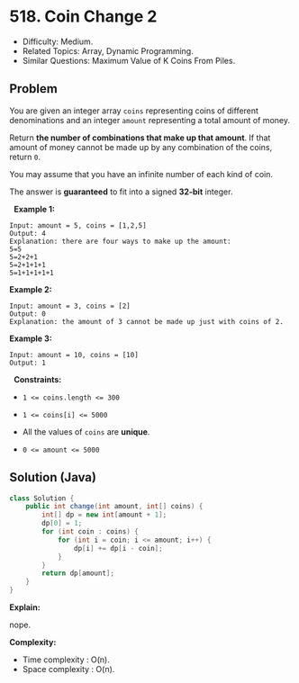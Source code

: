 # 518. Coin Change 2

- Difficulty: Medium.
- Related Topics: Array, Dynamic Programming.
- Similar Questions: Maximum Value of K Coins From Piles.

## Problem

You are given an integer array ```coins``` representing coins of different denominations and an integer ```amount``` representing a total amount of money.

Return **the number of combinations that make up that amount**. If that amount of money cannot be made up by any combination of the coins, return ```0```.

You may assume that you have an infinite number of each kind of coin.

The answer is **guaranteed** to fit into a signed **32-bit** integer.

 
**Example 1:**

```
Input: amount = 5, coins = [1,2,5]
Output: 4
Explanation: there are four ways to make up the amount:
5=5
5=2+2+1
5=2+1+1+1
5=1+1+1+1+1
```

**Example 2:**

```
Input: amount = 3, coins = [2]
Output: 0
Explanation: the amount of 3 cannot be made up just with coins of 2.
```

**Example 3:**

```
Input: amount = 10, coins = [10]
Output: 1
```

 
**Constraints:**


	
- ```1 <= coins.length <= 300```
	
- ```1 <= coins[i] <= 5000```
	
- All the values of ```coins``` are **unique**.
	
- ```0 <= amount <= 5000```



## Solution (Java)

```java
class Solution {
    public int change(int amount, int[] coins) {
        int[] dp = new int[amount + 1];
        dp[0] = 1;
        for (int coin : coins) {
            for (int i = coin; i <= amount; i++) {
                dp[i] += dp[i - coin];
            }
        }
        return dp[amount];
    }
}
```

**Explain:**

nope.

**Complexity:**

* Time complexity : O(n).
* Space complexity : O(n).
